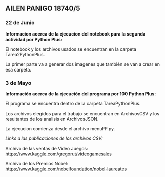 ## AILEN PANIGO 18740/5

### 22 de Junio

**Informacion acerca de la ejecucion del notebook para la segunda actividad por Python Plus:**

El notebook y los archivos usados se encuentran en la carpeta Tarea2PythonPlus.

La primer parte va a generar dos imagenes que también se van a crear en esa carpeta.



### 3 de Mayo

**Información acerca de la ejecución del programa por 100 Python Plus:**

El programa se encuentra dentro de la carpeta TareaPythonPlus. 

Los archivos elegidos para el trabajo se encuentran en ArchivosCSV y los resultantes de los analisis en ArchivosJSON.

La ejecucion comienza desde el archivo menuPP.py.


*Links a las publicaciones de los archivos CSV:*

Archivo de las ventas de Video Juegos: https://www.kaggle.com/gregorut/videogamesales

Archivo de los Premios Nobel: https://www.kaggle.com/nobelfoundation/nobel-laureates